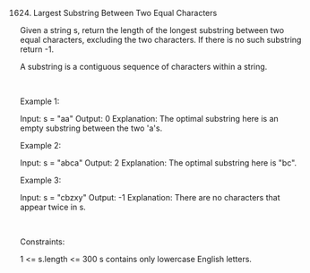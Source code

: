 1624. Largest Substring Between Two Equal Characters

Given a string s, return the length of the longest substring between two equal characters, excluding the two characters. If there is no such substring return -1.

A substring is a contiguous sequence of characters within a string.

 

Example 1:

Input: s = "aa"
Output: 0
Explanation: The optimal substring here is an empty substring between the two 'a's.

Example 2:

Input: s = "abca"
Output: 2
Explanation: The optimal substring here is "bc".


Example 3:

Input: s = "cbzxy"
Output: -1
Explanation: There are no characters that appear twice in s.


 

Constraints:

1 <= s.length <= 300
s contains only lowercase English letters.